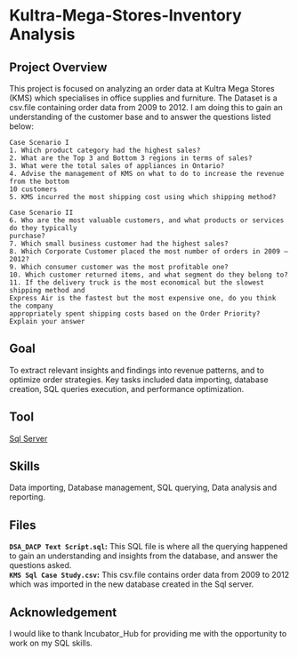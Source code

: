 # Kultra-Mega-Stores-Inventory Analysis

## Project Overview 
This project is focused on analyzing an order data at Kultra Mega Stores (KMS) which specialises in office supplies and furniture. The Dataset is a csv.file containing order data from 2009 to 2012. I am doing this to gain an understanding of the customer base and to answer the questions listed below:

~~~~~
Case Scenario I
1. Which product category had the highest sales?
2. What are the Top 3 and Bottom 3 regions in terms of sales?
3. What were the total sales of appliances in Ontario?
4. Advise the management of KMS on what to do to increase the revenue from the bottom
10 customers
5. KMS incurred the most shipping cost using which shipping method?

Case Scenario II
6. Who are the most valuable customers, and what products or services do they typically
purchase?
7. Which small business customer had the highest sales?
8. Which Corporate Customer placed the most number of orders in 2009 – 2012?
9. Which consumer customer was the most profitable one?
10. Which customer returned items, and what segment do they belong to?
11. If the delivery truck is the most economical but the slowest shipping method and
Express Air is the fastest but the most expensive one, do you think the company
appropriately spent shipping costs based on the Order Priority? Explain your answer
~~~~~

## Goal
To extract relevant insights and findings into revenue patterns, and to optimize order strategies. Key tasks included data importing, database creation, SQL queries execution, and performance optimization.

## Tool
[Sql Server](https://www.microsoft.com/en-us/sql-server/sql-server-downloads)

## Skills 
Data importing, Database management, SQL querying, Data analysis and reporting.

## Files
**`DSA_DACP Text Script.sql`:** This SQL file is where all the querying happened to gain an understanding and insights from the database, and answer the questions asked. <br>
**`KMS Sql Case Study.csv`:**  This csv.file contains order data from 2009 to 2012 which was imported in the new database created in the Sql server. <br>

## Acknowledgement
I would like to thank Incubator_Hub for providing me with the opportunity to work on my SQL skills.






